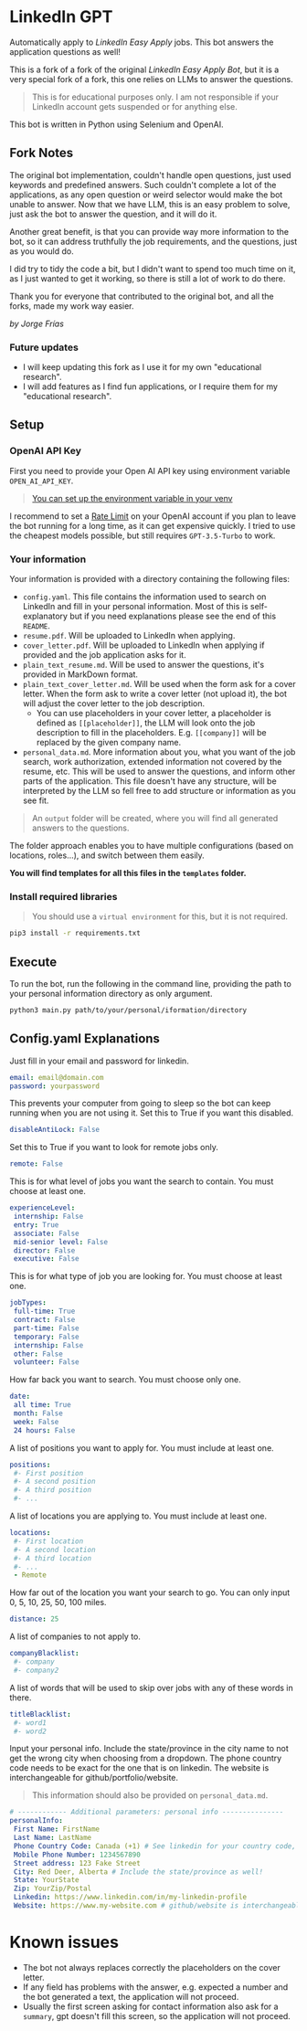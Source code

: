 # LinkedIn GPT
Automatically apply to _LinkedIn Easy Apply_ jobs. This bot answers the application questions as well!

This is a fork of a fork of the original _LinkedIn Easy Apply Bot_, but it is a very special fork of a fork, this one relies on LLMs to answer the questions.

> This is for educational purposes only. I am not responsible if your LinkedIn account gets suspended or for anything else.

This bot is written in Python using Selenium and OpenAI.

## Fork Notes
The original bot implementation, couldn't handle open questions, just used keywords and predefined answers. Such couldn't complete a lot of the applications, as any open question or weird selector would make the bot unable to answer. Now that we have LLM, this is an easy problem to solve, just ask the bot to answer the question, and it will do it.

Another great benefit, is that you can provide way more information to the bot, so it can address truthfully the job requirements, and the questions, just as you would do. 

I did try to tidy the code a bit, but I didn't want to spend too much time on it, as I just wanted to get it working, so there is still a lot of work to do there.

Thank you for everyone that contributed to the original bot, and all the forks, made my work way easier.

_by Jorge Frías_

### Future updates
- I will keep updating this fork as I use it for my own "educational research".
- I will add features as I find fun applications, or I require them for my "educational research".

## Setup

### OpenAI API Key
First you need to provide your Open AI API key using environment variable `OPEN_AI_API_KEY`.

> [You can set up the environment variable in your venv](https://stackoverflow.com/a/20918496/8150874)

I recommend to set a [Rate Limit](https://platform.openai.com/account/rate-limits) on your OpenAI account if you plan to leave the bot running for a long time, as it can get expensive quickly. I tried to use the cheapest models possible, but still requires `GPT-3.5-Turbo` to work.

### Your information
Your information is provided with a directory containing the following files:
- `config.yaml`. This file contains the information used to search on LinkedIn and fill in your personal information. Most of this is self-explanatory but if you need explanations please see the end of this `README`.
- `resume.pdf`. Will be uploaded to LinkedIn when applying.
- `cover_letter.pdf`. Will be uploaded to LinkedIn when applying if provided and the job application asks for it.
- `plain_text_resume.md`. Will be used to answer the questions, it's provided in MarkDown format.
- `plain_text_cover_letter.md`. Will be used when the form ask for a cover letter. When the form ask to write a cover letter (not upload it), the bot will adjust the cover letter to the job description.
  - You can use placeholders in your cover letter, a placeholder is defined as `[[placeholder]]`, the LLM will look onto the job description to fill in the placeholders. E.g. `[[company]]` will be replaced by the given company name.
- `personal_data.md`. More information about you, what you want of the job search, work authorization, extended information not covered by the resume, etc. This will be used to answer the questions, and inform other parts of the application. This file doesn't have any structure, will be interpreted by the LLM so fell free to add structure or information as you see fit.

> An `output` folder will be created, where you will find all generated answers to the questions.

The folder approach enables you to have multiple configurations (based on locations, roles...), and switch between them easily.

**You will find templates for all this files in the `templates` folder.**

### Install required libraries
> You should use a `virtual environment` for this, but it is not required.
```bash
pip3 install -r requirements.txt
```

## Execute
To run the bot, run the following in the command line, providing the path to your personal information directory as only argument.
```bash
python3 main.py path/to/your/personal/iformation/directory
```

## Config.yaml Explanations
Just fill in your email and password for linkedin.
```yaml
email: email@domain.com
password: yourpassword
```

This prevents your computer from going to sleep so the bot can keep running when you are not using it. Set this to True if you want this disabled.
```yaml
disableAntiLock: False
```

Set this to True if you want to look for remote jobs only.
```yaml
remote: False
```

This is for what level of jobs you want the search to contain. You must choose at least one.
```yaml
experienceLevel:
 internship: False
 entry: True
 associate: False
 mid-senior level: False
 director: False
 executive: False
```

This is for what type of job you are looking for. You must choose at least one.
```yaml
jobTypes:
 full-time: True
 contract: False
 part-time: False
 temporary: False
 internship: False
 other: False
 volunteer: False
```

How far back you want to search. You must choose only one.
```yaml
date:
 all time: True
 month: False
 week: False
 24 hours: False
 ```

A list of positions you want to apply for. You must include at least one.
```yaml
positions:
 #- First position
 #- A second position
 #- A third position
 #- ...
 ```

A list of locations you are applying to. You must include at least one.
```yaml
locations:
 #- First location
 #- A second location
 #- A third location
 #- ...
 - Remote
 ```

How far out of the location you want your search to go. You can only input 0, 5, 10, 25, 50, 100 miles.
```yaml
distance: 25
 ```

A list of companies to not apply to.
```yaml
companyBlacklist:
 #- company
 #- company2
 ```

A list of words that will be used to skip over jobs with any of these words in there.
```yaml
titleBlacklist:
 #- word1
 #- word2
 ```

Input your personal info. Include the state/province in the city name to not get the wrong city when choosing from a dropdown.
The phone country code needs to be exact for the one that is on linkedin.
The website is interchangeable for github/portfolio/website.
> This information should also be provided on `personal_data.md`.
```yaml
# ------------ Additional parameters: personal info ---------------
personalInfo:
 First Name: FirstName
 Last Name: LastName
 Phone Country Code: Canada (+1) # See linkedin for your country code, must be exact according to the international platform, i.e. Italy (+39) not Italia (+39)
 Mobile Phone Number: 1234567890
 Street address: 123 Fake Street
 City: Red Deer, Alberta # Include the state/province as well!
 State: YourState
 Zip: YourZip/Postal
 Linkedin: https://www.linkedin.com/in/my-linkedin-profile
 Website: https://www.my-website.com # github/website is interchangeable here
```

# Known issues
- The bot not always replaces correctly the placeholders on the cover letter.
- If any field has problems with the answer, e.g. expected a number and the bot generated a text, the application will not proceed.
- Usually the first screen asking for contact information also ask for a `summary`, gpt doesn't fill this screen, so the application will not proceed.
